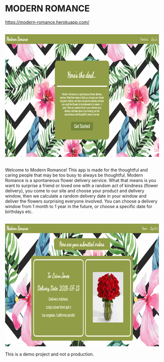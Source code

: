 <h1>MODERN ROMANCE</h1>

<a href="https://modern-romance.herokuapp.com/" target="blank">https://modern-romance.herokuapp.com/</a>
<br>
<br>


<img src="./readme_images/landing-page.png" height="400px">
<br><br>

<p>Welcome to Modern Romance!  This app is made for the thoughtful and caring people that may be too busy to always be thoughtful.  Modern Romance is a spontaneous flower delivery service.  What that means is you want to surprise a friend or loved one with a random act of kindness (flower delivery), you come to our site and choose your product and delivery window, then we calculate a random delivery date in your window and deliver the flowers surprising everyone involved.  You can choose a delivery window from 1 month to 1 year in the future, or choose a specific date for birthdays etc.</p>
<br>

<img src="./readme_images/view-orders.png" height="400px">


<p>This is a demo project and not a production.</p>
